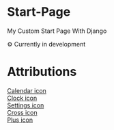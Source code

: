 # Start-Page
My Custom Start Page With Django

⚙️ Currently in development

# Attributions
[Calendar icon](https://www.flaticon.com/free-icon/calendar_747310?term=date&page=1&position=6&origin=tag&related_id=747310)  
[Clock icon](https://www.flaticon.com/free-icon/clock_2838794?related_id=2838590)  
[Settings icon](https://www.flaticon.com/free-icon/settings_3524659?term=settings&page=1&position=4&origin=tag&related_id=3524659)  
[Cross icon](https://www.flaticon.com/free-icon/close_2976286?term=cross&page=1&position=7&origin=tag&related_id=2976286)  
[Plus icon](https://www.flaticon.com/free-icon/plus_3524388?term=plus&page=1&position=4&origin=tag&related_id=3524388)  

